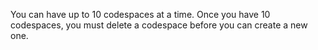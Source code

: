 You can have up to 10 codespaces at a time. Once you have 10 codespaces, you must delete a codespace before you can create a new one.
